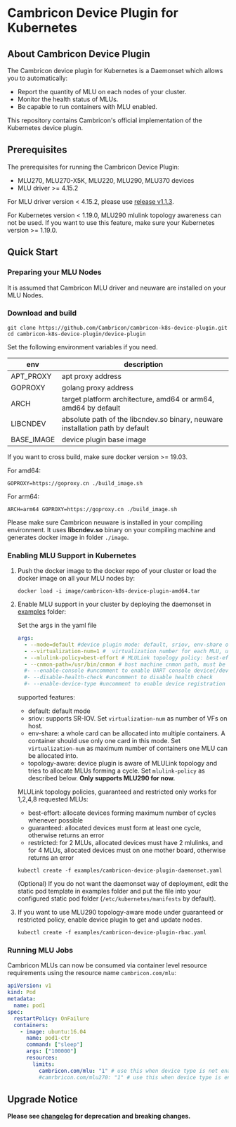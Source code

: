 # Cambricon Device Plugin for Kubernetes

## About Cambricon Device Plugin

The Cambricon device plugin for Kubernetes is a Daemonset which allows you to automatically:

- Report the quantity of MLU on each nodes of your cluster.
- Monitor the health status of MLUs.
- Be capable to run containers with MLU enabled.

This repository contains Cambricon's official implementation of the Kubernetes device plugin.

## Prerequisites

The prerequisites for running the Cambricon Device Plugin:

- MLU270, MLU270-X5K, MLU220, MLU290, MLU370 devices
- MLU driver >= 4.15.2

For MLU driver version < 4.15.2, please use [release v1.1.3].

For Kubernetes version < 1.19.0, MLU290 mlulink topology awareness can not be used. If you want to use this feature, make sure your Kubernetes version >= 1.19.0.

## Quick Start

### Preparing your MLU Nodes

It is assumed that Cambricon MLU driver and neuware are installed on your MLU Nodes.

### Download and build

```shell
git clone https://github.com/Cambricon/cambricon-k8s-device-plugin.git
cd cambricon-k8s-device-plugin/device-plugin
```

Set the following environment variables if you need.

| env        | description                                                                   |
| ---------- | ----------------------------------------------------------------------------- |
| APT_PROXY  | apt proxy address                                                             |
| GOPROXY    | golang proxy address                                                          |
| ARCH       | target platform architecture, amd64 or arm64, amd64 by default                |
| LIBCNDEV   | absolute path of the libcndev.so binary, neuware installation path by default |
| BASE_IMAGE | device plugin base image                                                      |

If you want to cross build, make sure docker version >= 19.03.

For amd64:

```shell
GOPROXY=https://goproxy.cn ./build_image.sh
```

For arm64:

```shell
ARCH=arm64 GOPROXY=https://goproxy.cn ./build_image.sh
```

Please make sure Cambricon neuware is installed in your compiling environment.
It uses **libcndev.so** binary on your compiling machine and generates docker image in folder `./image`.

### Enabling MLU Support in Kubernetes

1. Push the docker image to the docker repo of your cluster or load the docker image on all your MLU nodes by:

   ```shell
   docker load -i image/cambricon-k8s-device-plugin-amd64.tar
   ```

2. Enable MLU support in your cluster by deploying the daemonset in [examples](examples) folder:

   Set the args in the yaml file

   ```yaml
   args:
     - --mode=default #device plugin mode: default, sriov, env-share or topology-aware
     - --virtualization-num=1 #  virtualization number for each MLU, used only in sriov mode or env-share mode
     - --mlulink-policy=best-effort # MLULink topology policy: best-effort, guaranteed or restricted, used only in topology-aware mode
     - --cnmon-path=/usr/bin/cnmon # host machine cnmon path, must be absolute path. comment out this line to avoid mounting cnmon.
     #- --enable-console #uncomment to enable UART console device(/dev/ttyMS) in container
     #- --disable-health-check #uncomment to disable health check
     #- --enable-device-type #uncomment to enable device registration with type info
   ```

   supported features:

   - default: default mode
   - sriov: supports SR-IOV. Set `virtualization-num` as number of VFs on host.
   - env-share: a whole card can be allocated into multiple containers. A container should use only one card in this mode.
     Set `virtualization-num` as maximum number of containers one MLU can be allocated into.
   - topology-aware: device plugin is aware of MLULink topology and tries to allocate MLUs forming a cycle. Set `mlulink-policy` as described below. **Only supports MLU290 for now.**

   MLULink topology policies, guaranteed and restricted only works for 1,2,4,8 requested MLUs:

   - best-effort: allocate devices forming maximum number of cycles whenever possible
   - guaranteed: allocated devices must form at least one cycle, otherwise returns an error
   - restricted: for 2 MLUs, allocated devices must have 2 mlulinks, and for 4 MLUs, allocated devices must on one mother board, otherwise returns an error

   ```shell
   kubectl create -f examples/cambricon-device-plugin-daemonset.yaml
   ```

   (Optional) If you do not want the daemonset way of deployment, edit the static pod template in examples folder and
   put the file into your configured static pod folder (`/etc/kubernetes/manifests` by default).

3. If you want to use MLU290 topology-aware mode under guaranteed or restricted policy, enable device plugin to get and update nodes.

   ```shell
   kubectl create -f examples/cambricon-device-plugin-rbac.yaml
   ```

### Running MLU Jobs

Cambricon MLUs can now be consumed via container level resource requirements using the resource name `cambricon.com/mlu`:

```yaml
apiVersion: v1
kind: Pod
metadata:
  name: pod1
spec:
  restartPolicy: OnFailure
  containers:
    - image: ubuntu:16.04
      name: pod1-ctr
      command: ["sleep"]
      args: ["100000"]
      resources:
        limits:
          cambricon.com/mlu: "1" # use this when device type is not enabled, else delete this line.
          #camrbricon.com/mlu270: "1" # use this when device type is enabled, supports mlu220, mlu270, mlu270-x5k, mlu290 and mlu370
```

## Upgrade Notice

**Please see [changelog](CHANGELOG.md) for deprecation and breaking changes.**

[release v1.1.3]: https://github.com/Cambricon/cambricon-k8s-device-plugin/releases/tag/v1.1.3
